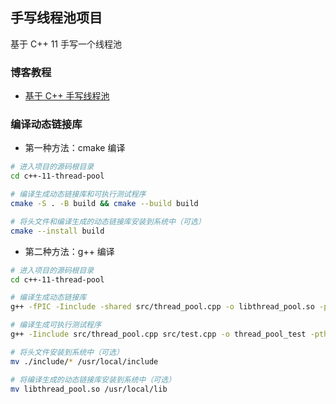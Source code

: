 ## 手写线程池项目

基于 C++ 11 手写一个线程池

### 博客教程

- [基于 C++ 手写线程池](https://www.techgrow.cn/posts/585aa296.html)

### 编译动态链接库

- 第一种方法：cmake 编译

``` sh
# 进入项目的源码根目录
cd c++-11-thread-pool

# 编译生成动态链接库和可执行测试程序
cmake -S . -B build && cmake --build build

# 将头文件和编译生成的动态链接库安装到系统中（可选）
cmake --install build
```

- 第二种方法：g++ 编译

``` sh
# 进入项目的源码根目录
cd c++-11-thread-pool

# 编译生成动态链接库
g++ -fPIC -Iinclude -shared src/thread_pool.cpp -o libthread_pool.so -pthread -std=c++11

# 编译生成可执行测试程序
g++ -Iinclude src/thread_pool.cpp src/test.cpp -o thread_pool_test -pthread -std=c++11

# 将头文件安装到系统中（可选）
mv ./include/* /usr/local/include

# 将编译生成的动态链接库安装到系统中（可选）
mv libthread_pool.so /usr/local/lib
```
